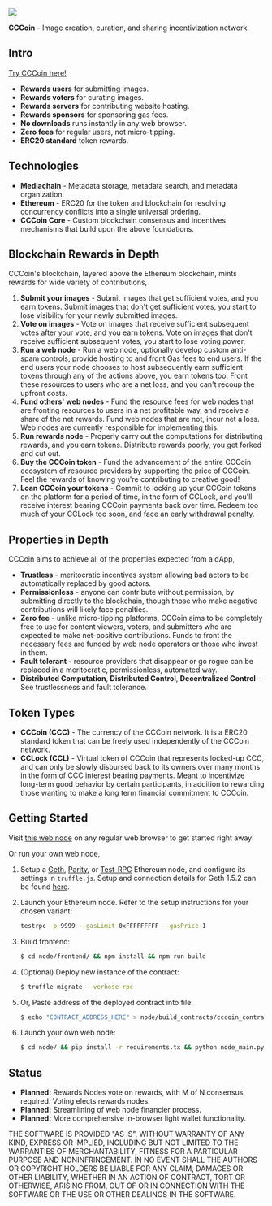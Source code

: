 [<img src="https://github.com/mediachainlabs/cccoin/raw/master/images/cccoin_13.png">](https://github.com/mediachainlabs/cccoin/raw/master/images/cccoin_13.png)

**CCCoin** - Image creation, curation, and sharing incentivization network.

## Intro

[Try CCCoin here!](http://52.168.175.195)

- **Rewards users** for submitting images.
- **Rewards voters** for curating images.
- **Rewards servers** for contributing website hosting.
- **Rewards sponsors** for sponsoring gas fees.
- **No downloads** runs instantly in any web browser.
- **Zero fees** for regular users, not micro-tipping.
- **ERC20 standard** token rewards.

## Technologies

- **Mediachain** - Metadata storage, metadata search, and metadata organization.
- **Ethereum** - ERC20 for the token and blockchain for resolving concurrency conflicts into a single universal ordering.
- **CCCoin Core** - Custom blockchain consensus and incentives mechanisms that build upon the above foundations.

## Blockchain Rewards in Depth

CCCoin's blockchain, layered above the Ethereum blockchain, mints rewards for wide variety of contributions,

1. **Submit your images** - Submit images that get sufficient votes, and you earn tokens. Submit images that don't get sufficient votes, you start to lose visibility for your newly submitted images.
2. **Vote on images** - Vote on images that receive sufficient subsequent votes after your vote, and you earn tokens. Vote on images that don't receive sufficient subsequent votes, you start to lose voting power.
3. **Run a web node** - Run a web node, optionally develop custom anti-spam controls, provide hosting to and front Gas fees to end users. If the end users your node chooses to host subsequently earn sufficient tokens through any of the actions above, you earn tokens too. Front these resources to users who are a net loss, and you can't recoup the upfront costs.
4. **Fund others' web nodes** - Fund the resource fees for web nodes that are fronting resources to users in a net profitable way, and receive a share of the net rewards. Fund web nodes that are not, incur net a loss. Web nodes are currently responsible for implementing this.
5. **Run rewards node** - Properly carry out the computations for distributing rewards, and you earn tokens. Distribute rewards poorly, you get forked and cut out.
6. **Buy the CCCoin token** - Fund the advancement of the entire CCCoin ecosystem of resource providers by supporting the price of CCCoin. Feel the rewards of knowing you're contributing to creative good!
7. **Loan CCCoin your tokens** - Commit to locking up your CCCoin tokens on the platform for a period of time, in the form of CCLock, and you'll receive interest bearing CCCoin payments back over time. Redeem too much of your CCLock too soon, and face an early withdrawal penalty.

## Properties in Depth

CCCoin aims to achieve all of the properties expected from a dApp,

- **Trustless** - meritocratic incentives system allowing bad actors to be automatically replaced by good actors.
- **Permissionless** - anyone can contribute without permission, by submitting directly to the blockchain, though those who make negative contributions will likely face penalties.
- **Zero fee** - unlike micro-tipping platforms, CCCoin aims to be completely free to use for content viewers, voters, and submitters who are expected to make net-positive contributions. Funds to front the necessary fees are funded by web node operators or those who invest in them.
- **Fault tolerant** - resource providers that disappear or go rogue can be replaced in a meritocratic, permissionless, automated way.
- **Distributed Computation**, **Distributed Control**, **Decentralized Control** - See trustlessness and fault tolerance.


## Token Types

- **CCCoin (CCC)** - The currency of the CCCoin network. It is a ERC20 standard token that can be freely used independently of the CCCoin network.
- **CCLock (CCL)** - Virtual token of CCCoin that represents locked-up CCC, and can only be slowly disbursed back to its owners over many months in the form of CCC interest bearing payments. Meant to incentivize long-term good behavior by certain participants, in addition to rewarding those wanting to make a long term financial commitment to CCCoin.


## Getting Started

Visit [this web node](http://52.168.175.195) on any regular web browser to get started right away!

Or run your own web node,

1. Setup a [Geth](https://ethereum.github.io/go-ethereum/downloads/), [Parity](https://ethcore.io/parity.html), or [Test-RPC](https://github.com/ethereumjs/testrpc) Ethereum node, and configure its settings in `truffle.js`. Setup and connection details for Geth 1.5.2 can be found [here](https://gist.github.com/parkan/5b99978279b5c58ca0fdff0c18ed6d88).


2. Launch your Ethereum node. Refer to the setup instructions for your chosen variant:
   
   ```bash
   testrpc -p 9999 --gasLimit 0xFFFFFFFFF --gasPrice 1
   ```

3. Build frontend:

    ```bash
    $ cd node/frontend/ && npm install && npm run build
    ```
4. (Optional) Deploy new instance of the contract:

    ```bash
    $ truffle migrate --verbose-rpc
    ```

5. Or, Paste address of the deployed contract into file:

    ```bash
    $ echo "CONTRACT_ADDRESS_HERE" > node/build_contracts/cccoin_contract_address.txt
    ```

6. Launch your own web node:

    ```bash
    $ cd node/ && pip install -r requirements.tx && python node_main.py start_web
    ```

## Status

- **Planned:** Rewards Nodes vote on rewards, with M of N consensus required. Voting elects rewards nodes.
- **Planned:** Streamlining of web node financier process.
- **Planned:** More comprehensive in-browser light wallet functionality.

THE SOFTWARE IS PROVIDED "AS IS", WITHOUT WARRANTY OF ANY KIND, EXPRESS OR IMPLIED, INCLUDING BUT NOT LIMITED TO THE WARRANTIES OF MERCHANTABILITY,
FITNESS FOR A PARTICULAR PURPOSE AND NONINFRINGEMENT. IN NO EVENT SHALL THE AUTHORS OR COPYRIGHT HOLDERS BE LIABLE FOR ANY CLAIM, DAMAGES OR OTHER
LIABILITY, WHETHER IN AN ACTION OF CONTRACT, TORT OR OTHERWISE, ARISING FROM, OUT OF OR IN CONNECTION WITH THE SOFTWARE OR THE USE OR OTHER DEALINGS IN THE SOFTWARE.
